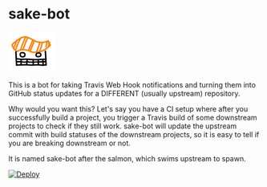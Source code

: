 # sake-bot


![sake-bot](https://raw.githubusercontent.com/ezyang/sake-bot/master/sake-bot.png)

This is a bot for taking Travis Web Hook notifications and turning them
into GitHub status updates for a DIFFERENT (usually upstream)
repository.

Why would you want this?  Let's say you have a CI setup where after you
successfully build a project, you trigger a Travis build of some
downstream projects to check if they still work.  sake-bot will update
the upstream commit with build statuses of the downstream projects,
so it is easy to tell if you are breaking downstream or not.

It is named sake-bot after the salmon, which swims upstream to spawn.

[![Deploy](https://www.herokucdn.com/deploy/button.svg)](https://heroku.com/deploy)
